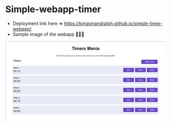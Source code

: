 # Simple-webapp-timer
- Deployment link here => https://kingsmandralph.github.io/simple-timer-webapp/
- Sample image of the webapp 🚀🚀🚀




![Image](https://github.com/kingsmandralph/simple-timer-webapp/blob/main/new_image.png)
